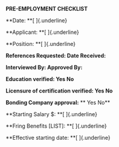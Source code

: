 **PRE-EMPLOYMENT CHECKLIST**

**Date: **[ ]{.underline}

**Applicant: **[ ]{.underline}

**Position: **[ ]{.underline}

**References Requested: Date Received:**

**Interviewed By: Approved By:**

**Education verified: Yes No**

**Licensure of certification verified: Yes No**

**Bonding Company approval:** ** Yes No**

**Starting Salary \$: **[ ]{.underline}

**Fring Benefits \[LIST\]: **[ ]{.underline}

**Effective starting date: **[ ]{.underline}
